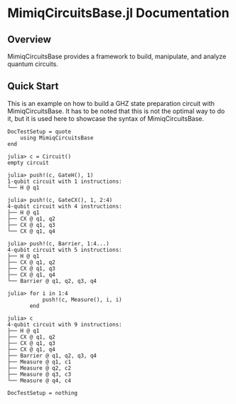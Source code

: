 # MimiqCircuitsBase.jl Documentation

## Overview

MimiqCircuitsBase provides a framework to build, manipulate, and analyze quantum
circuits.

## Quick Start

This is an example on how to build a GHZ state preparation circuit with
MimiqCircuitsBase. It has to be noted that this is not the optimal way to do it,
but it is used here to showcase the syntax of MimiqCircuitsBase.

```@meta
DocTestSetup = quote
    using MimiqCircuitsBase
end
```

```jldoctest
julia> c = Circuit()
empty circuit

julia> push!(c, GateH(), 1)
1-qubit circuit with 1 instructions:
└── H @ q1

julia> push!(c, GateCX(), 1, 2:4)
4-qubit circuit with 4 instructions:
├── H @ q1
├── CX @ q1, q2
├── CX @ q1, q3
└── CX @ q1, q4

julia> push!(c, Barrier, 1:4...)
4-qubit circuit with 5 instructions:
├── H @ q1
├── CX @ q1, q2
├── CX @ q1, q3
├── CX @ q1, q4
└── Barrier @ q1, q2, q3, q4

julia> for i in 1:4
           push!(c, Measure(), i, i)
       end

julia> c
4-qubit circuit with 9 instructions:
├── H @ q1
├── CX @ q1, q2
├── CX @ q1, q3
├── CX @ q1, q4
├── Barrier @ q1, q2, q3, q4
├── Measure @ q1, c1
├── Measure @ q2, c2
├── Measure @ q3, c3
└── Measure @ q4, c4
```

```@meta
DocTestSetup = nothing
```
